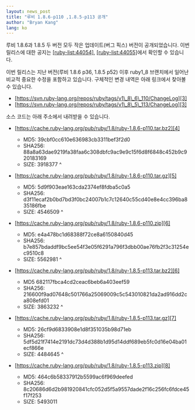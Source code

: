 ```yaml
---
layout: news_post
title: "루비 1.8.6-p110 ,1.8.5-p113 공개"
author: "Bryan Kang"
lang: ko
---
```


루비 1.8.6과 1.8.5 두 버전 모두 작은 업데이트(버그 픽스) 버전이 공개되었습니다. 이번 릴리스에 대한 공지는
[\[ruby-list:44054\]][1], [\[ruby-list:44055\]][2]에서 확인할 수 있습니다.

이번 릴리스는 지난 버전(루비 1.8.6 p36, 1.8.5 p52) 이후 ruby1\_8 브랜치에서 일어난 비교적 중요한 수정을
포함하고 있습니다. 구체적인 변경 내역은 아래 링크에서 찾아볼 수 있습니다.

* [https://svn.ruby-lang.org/repos/ruby/tags/v1\_8\_6\_110/ChangeLog][3]
* [https://svn.ruby-lang.org/repos/ruby/tags/v1\_8\_5\_113/ChangeLog][3]

소스 코드는 아래 주소에서 내려받을 수 있습니다.

* [https://cache.ruby-lang.org/pub/ruby/1.8/ruby-1.8.6-p110.tar.bz2][4]
  * MD5: 39cbf0cc610e636983cb3311bef3f2d0
  * SHA256: 88a8a63dae9219fa38faa6c308dbfc9ac9e9c15f6d8f6848c452b9c920183169
  * SIZE: 3918377
^

* [https://cache.ruby-lang.org/pub/ruby/1.8/ruby-1.8.6-p110.tar.gz][5]
  * MD5: 5d9f903eae163cda2374ef8fdba5c0a5
  * SHA256: d3f11ecaf2b0bd7bd3f0bc24007b1c7c12640c55cd40e8e4cc396ba835186fbe
  * SIZE: 4546509
^

* [https://cache.ruby-lang.org/pub/ruby/1.8/ruby-1.8.6-p110.zip][6]
  * MD5: e4a478bc1d68388f72ce8a6150840d45
  * SHA256: b7e857bdaddf9bc5ee54f3e05f6291a796f3dbb00ae76fb2f3c31254ec9510c8
  * SIZE: 5562981
^

* [https://cache.ruby-lang.org/pub/ruby/1.8/ruby-1.8.5-p113.tar.bz2][6]
  * MD5 682117fbca4cd2ceac6beb6a403eef59
  * SHA256: 216600f9ad07648c501766a25069009c5c543010821da2ad916dd2ca808efd01
  * SIZE: 3863232
^

* [https://cache.ruby-lang.org/pub/ruby/1.8/ruby-1.8.5-p113.tar.gz][7]
  * MD5: 26cf9d6833908e1d8f351035b98d71eb
  * SHA256: 5df5d21f7414e2191dc73d4d388b1d95d14ddf689eb5fc0d16e04ba01ecf866e
  * SIZE: 4484645
^

* [https://cache.ruby-lang.org/pub/ruby/1.8/ruby-1.8.5-p113.zip][8]
  * MD5: 464c6b58337912b5599ac6f969deefed
  * SHA256: 8c20686d6d2b981920841cfc052d5f5a9557dade2f16c256fc6fdce45f17f253
  * SIZE: 5493011



[1]: http://blade.nagaokaut.ac.jp/cgi-bin/scat.rb/ruby/ruby-list/44054
[2]: http://blade.nagaokaut.ac.jp/cgi-bin/scat.rb/ruby/ruby-list/44055
[3]: https://svn.ruby-lang.org/repos/ruby/tags/v1_8_6_110/ChangeLog
[4]: https://cache.ruby-lang.org/pub/ruby/1.8/ruby-1.8.6-p110.tar.bz2
[5]: https://cache.ruby-lang.org/pub/ruby/1.8/ruby-1.8.6-p110.tar.gz
[6]: https://cache.ruby-lang.org/pub/ruby/1.8/ruby-1.8.6-p110.zip
[7]: https://cache.ruby-lang.org/pub/ruby/1.8/ruby-1.8.5-p113.tar.gz
[8]: https://cache.ruby-lang.org/pub/ruby/1.8/ruby-1.8.5-p113.zip
